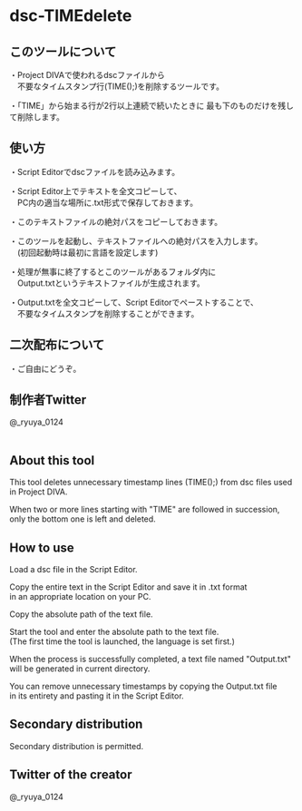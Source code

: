 # dsc-TIMEdelete

## このツールについて
・Project DIVAで使われるdscファイルから  
　不要なタイムスタンプ行(TIME();)を削除するツールです。

・「TIME」から始まる行が2行以上連続で続いたときに
最も下のものだけを残して削除します。

## 使い方
・Script Editorでdscファイルを読み込みます。

・Script Editor上でテキストを全文コピーして、  
　PC内の適当な場所に.txt形式で保存しておきます。

・このテキストファイルの絶対パスをコピーしておきます。  

・このツールを起動し、テキストファイルへの絶対パスを入力します。  
　(初回起動時は最初に言語を設定します)

・処理が無事に終了するとこのツールがあるフォルダ内に  
　Output.txtというテキストファイルが生成されます。

・Output.txtを全文コピーして、Script Editorでペーストすることで、  
　不要なタイムスタンプを削除することができます。

## 二次配布について
・ご自由にどうぞ。

## 制作者Twitter
@_ryuya_0124<br><br>

## About this tool
This tool deletes unnecessary timestamp lines (TIME();) from dsc files used in Project DIVA.

When two or more lines starting with "TIME" are followed in succession,
only the bottom one is left and deleted.

## How to use  
Load a dsc file in the Script Editor.

Copy the entire text in the Script Editor and save it in .txt format  
in an appropriate location on your PC.

Copy the absolute path of the text file.

Start the tool and enter the absolute path to the text file.  
(The first time the tool is launched, the language is set first.)

When the process is successfully completed, a text file named "Output.txt"  
will be generated in current directory.

You can remove unnecessary timestamps by copying the Output.txt file  
in its entirety and pasting it in the Script Editor.

## Secondary distribution
Secondary distribution is permitted.

## Twitter of the creator
@_ryuya_0124
